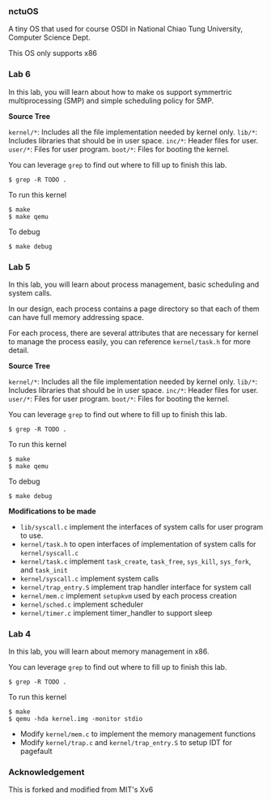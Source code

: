 ### nctuOS

A tiny OS that used for course OSDI in National Chiao Tung University, Computer Science Dept.

This OS only supports x86

### Lab 6

In this lab, you will learn about how to make os support symmertric multiprocessing (SMP) and simple scheduling policy for SMP.

**Source Tree**

`kernel/*`: Includes all the file implementation needed by kernel only.
`lib/*`: Includes libraries that should be in user space.
`inc/*`: Header files for user.
`user/*`: Files for user program.
`boot/*`: Files for booting the kernel.

You can leverage `grep` to find out where to fill up to finish this lab.

`$ grep -R TODO .`

To run this kernel

    $ make
    $ make qemu

To debug

    $ make debug


### Lab 5

In this lab, you will learn about process management, basic scheduling and system calls.

In our design, each process contains a page directory so that each of them can have full memory addressing space.

For each process, there are several attributes that are necessary for kernel to manage the process easily, you can reference `kernel/task.h` for more detail. 

**Source Tree**

`kernel/*`: Includes all the file implementation needed by kernel only.
`lib/*`: Includes libraries that should be in user space.
`inc/*`: Header files for user.
`user/*`: Files for user program.
`boot/*`: Files for booting the kernel.

You can leverage `grep` to find out where to fill up to finish this lab.

`$ grep -R TODO .`

To run this kernel

    $ make
    $ make qemu

To debug

    $ make debug

**Modifications to be made**
- `lib/syscall.c` implement the interfaces of system calls for user program to use.
- `kernel/task.h` to open interfaces of implementation of system calls for `kernel/syscall.c`
- `kernel/task.c` implement `task_create`, `task_free`, `sys_kill`, `sys_fork`, and `task_init`
- `kernel/syscall.c` implement system calls
- `kernel/trap_entry.S` implement trap handler interface for system call
- `kernel/mem.c` implement `setupkvm` used by each process creation
- `kernel/sched.c` implement scheduler
- `kernel/timer.c` implement timer_handler to support sleep

### Lab 4

In this lab, you will learn about memory management in x86.

You can leverage `grep` to find out where to fill up to finish this lab.

`$ grep -R TODO .`

To run this kernel

    $ make
    $ qemu -hda kernel.img -monitor stdio

- Modify `kernel/mem.c` to implement the memory management functions
- Modify `kernel/trap.c` and `kernel/trap_entry.S` to setup IDT for pagefault


### Acknowledgement

This is forked and modified from MIT's Xv6
